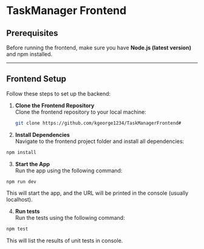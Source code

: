 # TaskManager Frontend

## Prerequisites

Before running the frontend, make sure you have **Node.js (latest version)** and npm installed.

---

## Frontend Setup

Follow these steps to set up the backend:

1. **Clone the Frontend Repository**  
   Clone the frontend repository to your local machine:
   ```bash
   git clone https://github.com/kgeorge1234/TaskManagerFrontend#
   ```

2.  **Install Dependencies**  
   Navigate to the frontend project folder and install all dependencies:
   ```bash
   npm install
   ```

3.  **Start the App**  
   Run the app using the following command:
   ```bash
   npm run dev
   ```
   This will start the app, and the URL will be printed in the console (usually localhost).
   

4.  **Run tests**  
   Run the tests using the following command:
   ```bash
   npm test
   ```
   This will list the results of unit tests in console.
   